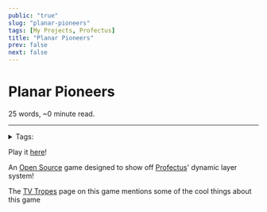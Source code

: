 ```yaml
---
public: "true"
slug: "planar-pioneers"
tags: [My Projects, Profectus]
title: "Planar Pioneers"
prev: false
next: false
---
```

<script setup>
import { data } from '../../git.data.ts';
import { useData } from 'vitepress';
const pageData = useData();
</script>
<h1 class="p-name">Planar Pioneers</h1>
<p>25 words, ~0 minute read. <span v-html="data[`site/${pageData.page.value.relativePath}`]" /></p>
<hr/>

<details><summary>Tags:</summary><a href="/garden/my-projects/index.md">My Projects</a><a href="/garden/profectus/index.md">Profectus</a></details>

Play it [here](https://thepaperpilot.org/planar)!

An [Open Source](/garden/open-source/index.md) game designed to show off [Profectus](/garden/profectus/index.md)' dynamic layer system!

The [TV Tropes](https://tvtropes.org/pmwiki/pmwiki.php/VideoGame/PlanarPioneers) page on this game mentions some of the cool things about this game